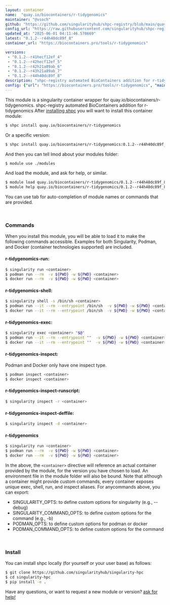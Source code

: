 ```yaml
---
layout: container
name:  "quay.io/biocontainers/r-tidygenomics"
maintainer: "@vsoch"
github: "https://github.com/singularityhub/shpc-registry/blob/main/quay.io/biocontainers/r-tidygenomics/container.yaml"
config_url: "https://raw.githubusercontent.com/singularityhub/shpc-registry/main/quay.io/biocontainers/r-tidygenomics/container.yaml"
updated_at: "2025-06-01 04:11:46.578669"
latest: "0.1.2--r44h40dc89f_8"
container_url: "https://biocontainers.pro/tools/r-tidygenomics"

versions:
 - "0.1.2--r41hecf12ef_4"
 - "0.1.2--r42hecf12ef_5"
 - "0.1.2--r42h21a89ab_6"
 - "0.1.2--r43h21a89ab_7"
 - "0.1.2--r44h40dc89f_8"
description: "shpc-registry automated BioContainers addition for r-tidygenomics"
config: {"url": "https://biocontainers.pro/tools/r-tidygenomics", "maintainer": "@vsoch", "description": "shpc-registry automated BioContainers addition for r-tidygenomics", "latest": {"0.1.2--r44h40dc89f_8": "sha256:ee29e872f8a64b1bd157f7f67a973df68656a5a758c8e040a64f689cfc8e43f8"}, "tags": {"0.1.2--r41hecf12ef_4": "sha256:70e1ed47252e8ef02292e6ba26fc347ad224d6325b2341237258771f57f8a383", "0.1.2--r42hecf12ef_5": "sha256:fec2c28a6b782cee687bd8c357716e4bcd572d295daa08a536e779a59e78b2e0", "0.1.2--r42h21a89ab_6": "sha256:9e7632a799d6c86ff483d00fdc77fe75551cc4549959fdbbcb754b87a31d50fe", "0.1.2--r43h21a89ab_7": "sha256:1474e25040f12203ab796b8d8c0098e77c009b3adcc4ba3102cbdc8c7a2ceed0", "0.1.2--r44h40dc89f_8": "sha256:ee29e872f8a64b1bd157f7f67a973df68656a5a758c8e040a64f689cfc8e43f8"}, "docker": "quay.io/biocontainers/r-tidygenomics"}
---
```


This module is a singularity container wrapper for quay.io/biocontainers/r-tidygenomics.
shpc-registry automated BioContainers addition for r-tidygenomics
After [installing shpc](#install) you will want to install this container module:


```bash
$ shpc install quay.io/biocontainers/r-tidygenomics
```

Or a specific version:

```bash
$ shpc install quay.io/biocontainers/r-tidygenomics:0.1.2--r44h40dc89f_8
```

And then you can tell lmod about your modules folder:

```bash
$ module use ./modules
```

And load the module, and ask for help, or similar.

```bash
$ module load quay.io/biocontainers/r-tidygenomics/0.1.2--r44h40dc89f_8
$ module help quay.io/biocontainers/r-tidygenomics/0.1.2--r44h40dc89f_8
```

You can use tab for auto-completion of module names or commands that are provided.

<br>

### Commands

When you install this module, you will be able to load it to make the following commands accessible.
Examples for both Singularity, Podman, and Docker (container technologies supported) are included.

#### r-tidygenomics-run:

```bash
$ singularity run <container>
$ podman run --rm  -v ${PWD} -w ${PWD} <container>
$ docker run --rm  -v ${PWD} -w ${PWD} <container>
```

#### r-tidygenomics-shell:

```bash
$ singularity shell -s /bin/sh <container>
$ podman run --it --rm --entrypoint /bin/sh  -v ${PWD} -w ${PWD} <container>
$ docker run --it --rm --entrypoint /bin/sh  -v ${PWD} -w ${PWD} <container>
```

#### r-tidygenomics-exec:

```bash
$ singularity exec <container> "$@"
$ podman run --it --rm --entrypoint ""  -v ${PWD} -w ${PWD} <container> "$@"
$ docker run --it --rm --entrypoint ""  -v ${PWD} -w ${PWD} <container> "$@"
```

#### r-tidygenomics-inspect:

Podman and Docker only have one inspect type.

```bash
$ podman inspect <container>
$ docker inspect <container>
```

#### r-tidygenomics-inspect-runscript:

```bash
$ singularity inspect -r <container>
```

#### r-tidygenomics-inspect-deffile:

```bash
$ singularity inspect -d <container>
```



#### r-tidygenomics

```bash
$ singularity run <container>
$ podman run --rm  -v ${PWD} -w ${PWD} <container>
$ docker run --rm  -v ${PWD} -w ${PWD} <container>
```


In the above, the `<container>` directive will reference an actual container provided
by the module, for the version you have chosen to load. An environment file in the
module folder will also be bound. Note that although a container
might provide custom commands, every container exposes unique exec, shell, run, and
inspect aliases. For anycommands above, you can export:

 - SINGULARITY_OPTS: to define custom options for singularity (e.g., --debug)
 - SINGULARITY_COMMAND_OPTS: to define custom options for the command (e.g., -b)
 - PODMAN_OPTS: to define custom options for podman or docker
 - PODMAN_COMMAND_OPTS: to define custom options for the command

<br>

### Install

You can install shpc locally (for yourself or your user base) as follows:

```bash
$ git clone https://github.com/singularityhub/singularity-hpc
$ cd singularity-hpc
$ pip install -e .
```

Have any questions, or want to request a new module or version? [ask for help!](https://github.com/singularityhub/singularity-hpc/issues)